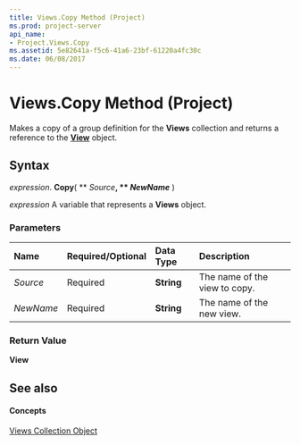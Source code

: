 ```yaml
---
title: Views.Copy Method (Project)
ms.prod: project-server
api_name:
- Project.Views.Copy
ms.assetid: 5e82641a-f5c6-41a6-23bf-61220a4fc30c
ms.date: 06/08/2017
---
```



# Views.Copy Method (Project)

Makes a copy of a group definition for the  **Views** collection and returns a reference to the **[View](Project.View.md)** object.


## Syntax

 _expression_. **Copy**( ** _Source_**, ** _NewName_** )

 _expression_ A variable that represents a **Views** object.


### Parameters



|**Name**|**Required/Optional**|**Data Type**|**Description**|
|:-----|:-----|:-----|:-----|
| _Source_|Required|**String**|The name of the view to copy.|
| _NewName_|Required|**String**|The name of the new view.|

### Return Value

 **View**


## See also


#### Concepts


[Views Collection Object](Project.views(object).md)
